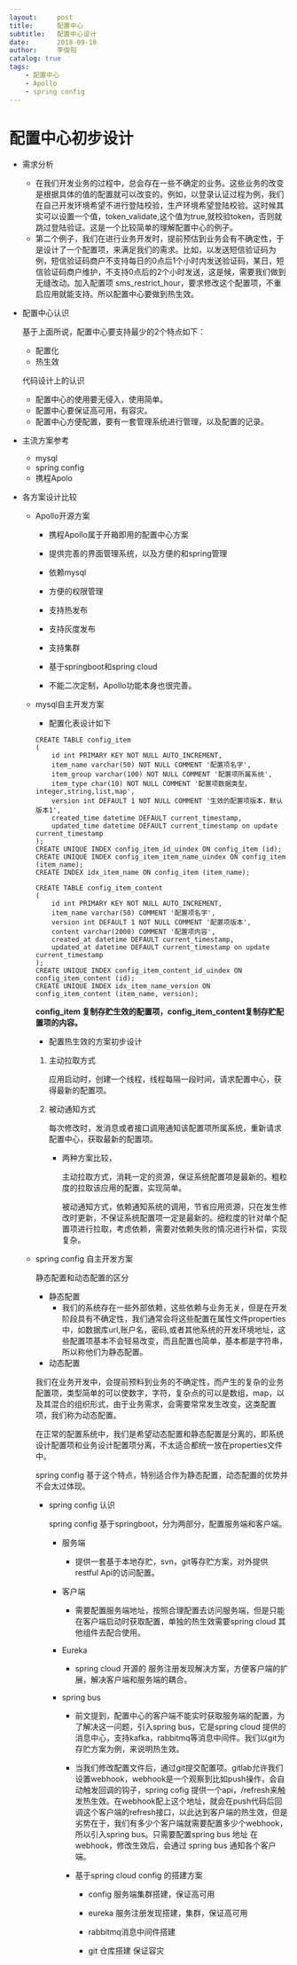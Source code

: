 ```yaml
---
layout:     post
title:      配置中心
subtitle:   配置中心设计
date:       2018-09-10
author:     李俊阳
catalog: true
tags:
    - 配置中心
    - Apollo
    - spring config
---
```

# 配置中心初步设计

- 需求分析

  - 在我们开发业务的过程中，总会存在一些不确定的业务。这些业务的改变是根据具体的值的配置就可以改变的。例如，以登录认证过程为例，我们在自己开发环境希望不进行登陆校验，生产环境希望登陆校验。这时候其实可以设置一个值，token_validate,这个值为true,就校验token，否则就跳过登陆验证。这是一个比较简单的理解配置中心的例子。
  - 第二个例子，我们在进行业务开发时，提前预估到业务会有不确定性，于是设计了一个配置项，来满足我们的需求。比如，以发送短信验证码为例，短信验证码商户不支持每日的0点后1个小时内发送验证码，某日，短信验证码商户维护，不支持0点后的2个小时发送，这是候，需要我们做到无缝改动。加入配置项 sms_restrict_hour，要求修改这个配置项，不重启应用就能支持。所以配置中心要做到热生效。

- 配置中心认识

  基于上面所说，配置中心要支持最少的2个特点如下：

  - 配置化
  - 热生效

  代码设计上的认识

  - 配置中心的使用要无侵入，使用简单。
  - 配置中心要保证高可用，有容灾。
  - 配置中心方便配置，要有一套管理系统进行管理，以及配置的记录。

- 主流方案参考

  - mysql
  - spring config
  - 携程Apolo

- 各方案设计比较

  - Apollo开源方案

    - 携程Apollo属于开箱即用的配置中心方案

    - 提供完善的界面管理系统，以及方便的和spring管理

    - 依赖mysql

    - 方便的权限管理

    - 支持热发布

    - 支持灰度发布

    - 支持集群

    - 基于springboot和spring cloud

    - 不能二次定制，Apollo功能本身也很完善。

      

  - mysql自主开发方案

    - 配置化表设计如下

    ```mysql
    CREATE TABLE config_item
    (
        id int PRIMARY KEY NOT NULL AUTO_INCREMENT,
        item_name varchar(50) NOT NULL COMMENT '配置项名字',
        item_group varchar(100) NOT NULL COMMENT '配置项所属系统',
        item_type char(10) NOT NULL COMMENT '配置项数据类型，integer,string,list,map',
        version int DEFAULT 1 NOT NULL COMMENT '生效的配置项版本，默认版本1',
        created_time datetime DEFAULT current_timestamp,
        updated_time datetime DEFAULT current_timestamp on update current_timestamp
    );
    CREATE UNIQUE INDEX config_item_id_uindex ON config_item (id);
    CREATE UNIQUE INDEX config_item_item_name_uindex ON config_item (item_name);
    CREATE INDEX idx_item_name ON config_item (item_name);
    
    CREATE TABLE config_item_content
    (
        id int PRIMARY KEY NOT NULL AUTO_INCREMENT,
        item_name varchar(50) COMMENT '配置项名字',
        version int DEFAULT 1 NOT NULL COMMENT '配置项版本',
        content varchar(2000) COMMENT '配置项内容',
        created_at datetime DEFAULT current_timestamp,
        updated_at datetime DEFAULT current_timestamp on update current_timestamp 
    );
    CREATE UNIQUE INDEX config_item_content_id_uindex ON config_item_content (id);
    CREATE UNIQUE INDEX idx_item_name_version ON config_item_content (item_name, version);
    ```

    **config_item 复制存贮生效的配置项，config_item_content复制存贮配置项的内容。**

    - 配置热生效的方案初步设计

    1. 主动拉取方式

       ​	应用启动时，创建一个线程，线程每隔一段时间，请求配置中心，获得最新的配置项。

    2. 被动通知方式

       ​	每次修改时，发消息或者接口调用通知该配置项所属系统，重新请求配置中心，获取最新的配置项。

       - 两种方案比较，

    		主动拉取方式，消耗一定的资源，保证系统配置项是最新的。粗粒度的拉取该应用的配置，实现简单。

    		被动通知方式，依赖通知系统的调用，节省应用资源，只在发生修改时更新，不保证系统配置项一定是最新的。细粒度的针对单个配置项进行拉取，考虑依赖，需要对依赖失败的情况进行补偿，实现复杂。

  - spring config 自主开发方案

    静态配置和动态配置的区分

    - 静态配置
      - 我们的系统存在一些外部依赖，这些依赖与业务无关，但是在开发阶段具有不确定性，我们通常会将这些配置在属性文件properties中，如数据库url,账户名，密码,或者其他系统的开发环境地址，这些配置项基本不会轻易改变，而且配置也简单，基本都是字符串，所以称他们为静态配置。
    - 动态配置

    ​		我们在业务开发中，会提前预料到业务的不确定性，而产生的复杂的业务配置项，类型简单的可以使数字，字符，复杂点的可以是数组，map，以及其混合的组织形式，由于业务需求，会需要常常发生改变，这类配置项，我们称为动态配置。

    在正常的配置系统中，我们是希望动态配置和静态配置是分离的，即系统设计配置项和业务设计配置项分离，不太适合都统一放在properties文件中。

    spring config 基于这个特点，特别适合作为静态配置，动态配置的优势并不会太过体现。

    - spring config 认识

      spring config 基于springboot，分为两部分，配置服务端和客户端。

      - 服务端 

        - 提供一套基于本地存贮，svn，git等存贮方案，对外提供restful Api的访问配置。

      - 客户端

        - 需要配置服务端地址，按照合理配置去访问服务端，但是只能在客户端启动时获取配置，单独的热生效需要spring cloud 其他组件去配合使用。

      - Eureka

        - spring cloud 开源的 服务注册发现解决方案，方便客户端的扩展，解决客户端和服务端的耦合。

      - spring bus 

        - 前文提到，配置中心的客户端不能实时获取服务端的配置，为了解决这一问题，引入spring bus，它是spring cloud 提供的消息中心，支持kafka，rabbitmq等消息中间件。我们以git为存贮方案为例，来说明热生效。

        - 当我们修改配置文件后，通过git提交配置项。gitlab允许我们设置webhook，webhook是一个观察到比如push操作，会自动触发回调的钩子，spring cofig 提供一个api，/refresh来触发热生效。在webhook配上这个地址，就会在push代码后回调这个客户端的refresh接口，以此达到客户端的热生效，但是劣势在于，我们有多少个客户端就需要配置多少个webhook，所以引入spring bus。只需要配置spring bus 地址 在webhook，修改生效后，会通过 spring bus 通知各个客户端。

        - 基于spring cloud config 的搭建方案

          - config 服务端集群搭建，保证高可用

          - eureka 服务注册发现搭建，集群，保证高可用

          - rabbitmq消息中间件搭建

          - git 仓库搭建 保证容灾

            

            

            

            

            

          ​	

          

          

          

          

          

          

          

          

          

          

          

          

          

          

          

          

          

          

          

          

          

          

          

          

          

          

          

    

    

    

    

 
